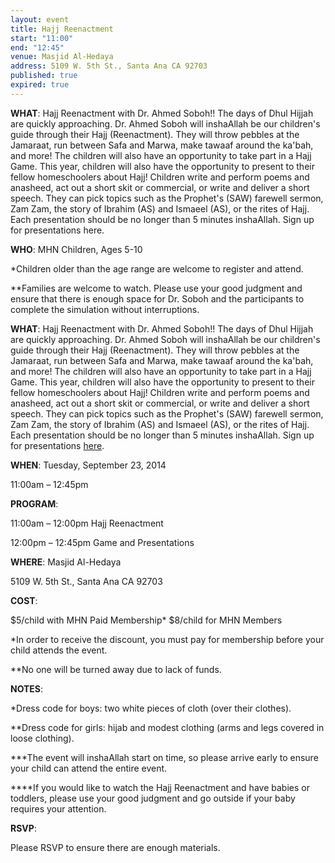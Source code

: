 ```yaml
---
layout: event
title: Hajj Reenactment
start: "11:00"
end: "12:45"
venue: Masjid Al-Hedaya
address: 5109 W. 5th St., Santa Ana CA 92703
published: true
expired: true
---
```


**WHAT**: Hajj Reenactment with Dr. Ahmed Soboh!! The days of Dhul Hijjah are quickly approaching. Dr. Ahmed Soboh will inshaAllah be our children's guide through their Hajj (Reenactment). They will throw pebbles at the Jamaraat, run between Safa and Marwa, make tawaaf around the ka'bah, and more! The children will also have an opportunity to take part in a Hajj Game.
This year, children will also have the opportunity to present to their fellow homeschoolers about Hajj! Children write and perform poems and anasheed, act out a short skit or commercial, or write and deliver a short speech. They can pick topics such as the Prophet's (SAW) farewell sermon, Zam Zam, the story of Ibrahim (AS) and Ismaeel (AS), or the rites of Hajj. Each presentation should be no longer than 5 minutes inshaAllah. Sign up for presentations here.

**WHO**:
MHN Children, Ages 5-10

\*Children older than the age range are welcome to register and attend.

\*\*Families are welcome to watch. Please use your good judgment and ensure that there is enough space for Dr. Soboh and the participants to complete the simulation without interruptions.

**WHAT**:
Hajj Reenactment with Dr. Ahmed Soboh!! The days of Dhul Hijjah are quickly approaching. Dr. Ahmed Soboh will inshaAllah be our children's guide through their Hajj (Reenactment). They will throw pebbles at the Jamaraat, run between Safa and Marwa, make tawaaf around the ka'bah, and more! The children will also have an opportunity to take part in a Hajj Game.
This year, children will also have the opportunity to present to their fellow homeschoolers about Hajj! Children write and perform poems and anasheed, act out a short skit or commercial, or write and deliver a short speech. They can pick topics such as the Prophet's (SAW) farewell sermon, Zam Zam, the story of Ibrahim (AS) and Ismaeel (AS), or the rites of Hajj. Each presentation should be no longer than 5 minutes inshaAllah. Sign up for presentations [here](https://docs.google.com/spreadsheets/d/1SbyaNnADa1i3PSIxtTGwDEal9ekOMypr2Emqz3pbaug/edit?usp=sharing).

**WHEN**: Tuesday, September 23, 2014

11:00am – 12:45pm

**PROGRAM**:

11:00am – 12:00pm   Hajj Reenactment

12:00pm – 12:45pm   Game and Presentations

**WHERE**: Masjid Al-Hedaya

5109 W. 5th St., Santa Ana CA 92703

**COST**:

$5/child with MHN Paid Membership\*
$8/child for MHN Members

\*In order to receive the discount, you must pay for membership before your child attends the event.

\*\*No one will be turned away due to lack of funds.

**NOTES**:

\*Dress code for boys: two white pieces of cloth (over their clothes).

\*\*Dress code for girls: hijab and modest clothing (arms and legs covered in loose clothing).

\*\*\*The event will inshaAllah start on time, so please arrive early to ensure your child can attend the entire event.

\*\*\*\*If you would like to watch the Hajj Reenactment and have babies or toddlers, please use your good judgment and go outside if your baby requires your attention. 

**RSVP**:

Please RSVP to ensure there are enough materials.
<script type="text/javascript" src="http://form.jotformpro.com/jsform/42580353642958"></script>
